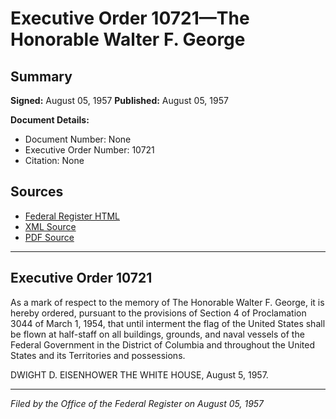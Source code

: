 # Executive Order 10721—The Honorable Walter F. George

## Summary

**Signed:** August 05, 1957
**Published:** August 05, 1957

**Document Details:**
- Document Number: None
- Executive Order Number: 10721
- Citation: None

## Sources
- [Federal Register HTML](https://www.presidency.ucsb.edu/documents/executive-order-10721-the-honorable-walter-f-george)
- [XML Source](None)
- [PDF Source](None)

---

## Executive Order 10721

As a mark of respect to the memory of The Honorable Walter F. George, it is hereby ordered, pursuant to the provisions of Section 4 of Proclamation 3044 of March 1, 1954, that until interment the flag of the United States shall be flown at half-staff on all buildings, grounds, and naval vessels of the Federal Government in the District of Columbia and throughout the United States and its Territories and possessions.

DWIGHT D. EISENHOWER
THE WHITE HOUSE,
August 5, 1957.

---

*Filed by the Office of the Federal Register on August 05, 1957*
